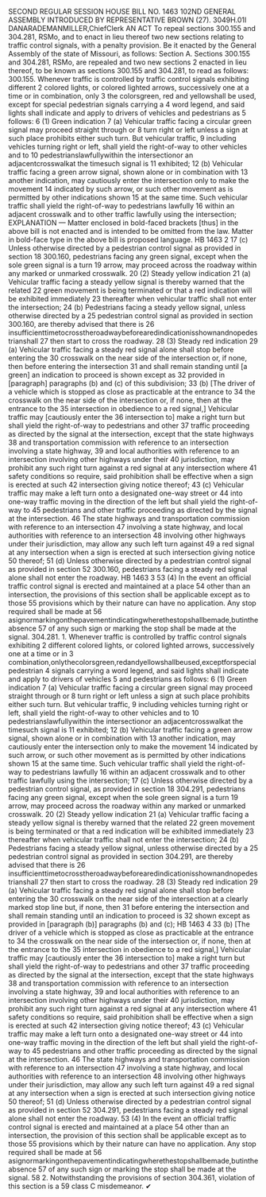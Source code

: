 SECOND REGULAR SESSION
HOUSE BILL NO. 1463
102ND GENERAL ASSEMBLY
INTRODUCED BY REPRESENTATIVE BROWN (27).
3049H.01I DANARADEMANMILLER,ChiefClerk
AN ACT
To repeal sections 300.155 and 304.281, RSMo, and to enact in lieu thereof two new sections
relating to traffic control signals, with a penalty provision.
Be it enacted by the General Assembly of the state of Missouri, as follows:
Section A. Sections 300.155 and 304.281, RSMo, are repealed and two new sections
2 enacted in lieu thereof, to be known as sections 300.155 and 304.281, to read as follows:
300.155. Whenever traffic is controlled by traffic control signals exhibiting different
2 colored lights, or colored lighted arrows, successively one at a time or in combination, only
3 the colorsgreen, red and yellowshall be used, except for special pedestrian signals carrying a
4 word legend, and said lights shall indicate and apply to drivers of vehicles and pedestrians as
5 follows:
6 (1) Green indication
7 (a) Vehicular traffic facing a circular green signal may proceed straight through or
8 turn right or left unless a sign at such place prohibits either such turn. But vehicular traffic,
9 including vehicles turning right or left, shall yield the right-of-way to other vehicles and to
10 pedestrianslawfullywithin the intersectionor an adjacentcrosswalkat the timesuch signal is
11 exhibited;
12 (b) Vehicular traffic facing a green arrow signal, shown alone or in combination with
13 another indication, may cautiously enter the intersection only to make the movement
14 indicated by such arrow, or such other movement as is permitted by other indications shown
15 at the same time. Such vehicular traffic shall yield the right-of-way to pedestrians lawfully
16 within an adjacent crosswalk and to other traffic lawfully using the intersection;
EXPLANATION — Matter enclosed in bold-faced brackets [thus] in the above bill is not enacted and is
intended to be omitted from the law. Matter in bold-face type in the above bill is proposed language.
HB 1463 2
17 (c) Unless otherwise directed by a pedestrian control signal as provided in section
18 300.160, pedestrians facing any green signal, except when the sole green signal is a turn
19 arrow, may proceed across the roadway within any marked or unmarked crosswalk.
20 (2) Steady yellow indication
21 (a) Vehicular traffic facing a steady yellow signal is thereby warned that the related
22 green movement is being terminated or that a red indication will be exhibited immediately
23 thereafter when vehicular traffic shall not enter the intersection;
24 (b) Pedestrians facing a steady yellow signal, unless otherwise directed by a
25 pedestrian control signal as provided in section 300.160, are thereby advised that there is
26 insufficienttimetocrosstheroadwaybeforearedindicationisshownandnopedestrianshall
27 then start to cross the roadway.
28 (3) Steady red indication
29 (a) Vehicular traffic facing a steady red signal alone shall stop before entering the
30 crosswalk on the near side of the intersection or, if none, then before entering the intersection
31 and shall remain standing until [a green] an indication to proceed is shown except as
32 provided in [paragraph] paragraphs (b) and (c) of this subdivision;
33 (b) [The driver of a vehicle which is stopped as close as practicable at the entrance to
34 the crosswalk on the near side of the intersection or, if none, then at the entrance to the
35 intersection in obedience to a red signal,] Vehicular traffic may [cautiously enter the
36 intersection to] make a right turn but shall yield the right-of-way to pedestrians and other
37 traffic proceeding as directed by the signal at the intersection, except that the state highways
38 and transportation commission with reference to an intersection involving a state highway,
39 and local authorities with reference to an intersection involving other highways under their
40 jurisdiction, may prohibit any such right turn against a red signal at any intersection where
41 safety conditions so require, said prohibition shall be effective when a sign is erected at such
42 intersection giving notice thereof;
43 (c) Vehicular traffic may make a left turn onto a designated one-way street or
44 into one-way traffic moving in the direction of the left but shall yield the right-of-way to
45 pedestrians and other traffic proceeding as directed by the signal at the intersection.
46 The state highways and transportation commission with reference to an intersection
47 involving a state highway, and local authorities with reference to an intersection
48 involving other highways under their jurisdiction, may allow any such left turn against
49 a red signal at any intersection when a sign is erected at such intersection giving notice
50 thereof;
51 (d) Unless otherwise directed by a pedestrian control signal as provided in section
52 300.160, pedestrians facing a steady red signal alone shall not enter the roadway.
HB 1463 3
53 (4) In the event an official traffic control signal is erected and maintained at a place
54 other than an intersection, the provisions of this section shall be applicable except as to those
55 provisions which by their nature can have no application. Any stop required shall be made at
56 asignormarkingonthepavementindicatingwherethestopshallbemade,butintheabsence
57 of any such sign or marking the stop shall be made at the signal.
304.281. 1. Whenever traffic is controlled by traffic control signals exhibiting
2 different colored lights, or colored lighted arrows, successively one at a time or in
3 combination,onlythecolorsgreen,redandyellowshallbeused,exceptforspecialpedestrian
4 signals carrying a word legend, and said lights shall indicate and apply to drivers of vehicles
5 and pedestrians as follows:
6 (1) Green indication
7 (a) Vehicular traffic facing a circular green signal may proceed straight through or
8 turn right or left unless a sign at such place prohibits either such turn. But vehicular traffic,
9 including vehicles turning right or left, shall yield the right-of-way to other vehicles and to
10 pedestrianslawfullywithin the intersectionor an adjacentcrosswalkat the timesuch signal is
11 exhibited;
12 (b) Vehicular traffic facing a green arrow signal, shown alone or in combination with
13 another indication, may cautiously enter the intersection only to make the movement
14 indicated by such arrow, or such other movement as is permitted by other indications shown
15 at the same time. Such vehicular traffic shall yield the right-of-way to pedestrians lawfully
16 within an adjacent crosswalk and to other traffic lawfully using the intersection;
17 (c) Unless otherwise directed by a pedestrian control signal, as provided in section
18 304.291, pedestrians facing any green signal, except when the sole green signal is a turn
19 arrow, may proceed across the roadway within any marked or unmarked crosswalk.
20 (2) Steady yellow indication
21 (a) Vehicular traffic facing a steady yellow signal is thereby warned that the related
22 green movement is being terminated or that a red indication will be exhibited immediately
23 thereafter when vehicular traffic shall not enter the intersection;
24 (b) Pedestrians facing a steady yellow signal, unless otherwise directed by a
25 pedestrian control signal as provided in section 304.291, are thereby advised that there is
26 insufficienttimetocrosstheroadwaybeforearedindicationisshownandnopedestrianshall
27 then start to cross the roadway.
28 (3) Steady red indication
29 (a) Vehicular traffic facing a steady red signal alone shall stop before entering the
30 crosswalk on the near side of the intersection at a clearly marked stop line but, if none, then
31 before entering the intersection and shall remain standing until an indication to proceed is
32 shown except as provided in [paragraph (b)] paragraphs (b) and (c);
HB 1463 4
33 (b) [The driver of a vehicle which is stopped as close as practicable at the entrance to
34 the crosswalk on the near side of the intersection or, if none, then at the entrance to the
35 intersection in obedience to a red signal,] Vehicular traffic may [cautiously enter the
36 intersection to] make a right turn but shall yield the right-of-way to pedestrians and other
37 traffic proceeding as directed by the signal at the intersection, except that the state highways
38 and transportation commission with reference to an intersection involving a state highway,
39 and local authorities with reference to an intersection involving other highways under their
40 jurisdiction, may prohibit any such right turn against a red signal at any intersection where
41 safety conditions so require, said prohibition shall be effective when a sign is erected at such
42 intersection giving notice thereof;
43 (c) Vehicular traffic may make a left turn onto a designated one-way street or
44 into one-way traffic moving in the direction of the left but shall yield the right-of-way to
45 pedestrians and other traffic proceeding as directed by the signal at the intersection.
46 The state highways and transportation commission with reference to an intersection
47 involving a state highway, and local authorities with reference to an intersection
48 involving other highways under their jurisdiction, may allow any such left turn against
49 a red signal at any intersection when a sign is erected at such intersection giving notice
50 thereof;
51 (d) Unless otherwise directed by a pedestrian control signal as provided in section
52 304.291, pedestrians facing a steady red signal alone shall not enter the roadway.
53 (4) In the event an official traffic control signal is erected and maintained at a place
54 other than an intersection, the provision of this section shall be applicable except as to those
55 provisions which by their nature can have no application. Any stop required shall be made at
56 asignormarkingonthepavementindicatingwherethestopshallbemade,butintheabsence
57 of any such sign or marking the stop shall be made at the signal.
58 2. Notwithstanding the provisions of section 304.361, violation of this section is a
59 class C misdemeanor.
✔